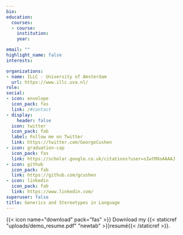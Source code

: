 ```yaml
---
bio: 
education:
  courses:
  - course: 
    institution:
    year: 

email: ""
highlight_name: false
interests:

organizations:
- name: ILLC - University of Amsterdam
  url: https://www.illc.uva.nl/
role: 
social:
- icon: envelope
  icon_pack: fas
  link: /#contact
- display:
    header: false
  icon: twitter
  icon_pack: fab
  label: Follow me on Twitter
  link: https://twitter.com/GeorgeCushen
- icon: graduation-cap
  icon_pack: fas
  link: https://scholar.google.co.uk/citations?user=sIwtMXoAAAAJ
- icon: github
  icon_pack: fab
  link: https://github.com/gcushen
- icon: linkedin
  icon_pack: fab
  link: https://www.linkedin.com/
superuser: false
title: Generics and Stereotypes in Language
---
```



{{< icon name="download" pack="fas" >}} Download my {{< staticref "uploads/demo_resume.pdf" "newtab" >}}resumé{{< /staticref >}}.
